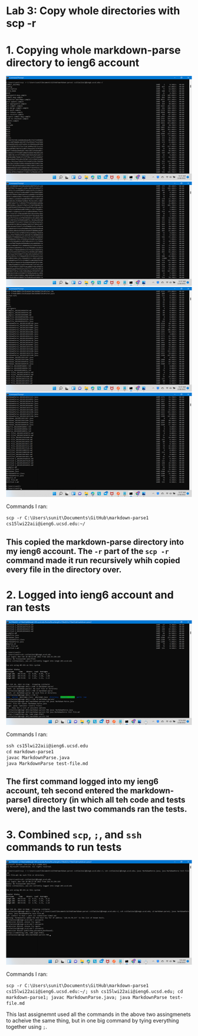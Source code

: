# Lab 3: Copy whole directories with scp -r
# 1. Copying whole markdown-parse directory to ieng6 account

![Image](i11.png)
![Image](i12.png)
![Image](i13.png)
![Image](i14.png)

Commands I ran: 
```
scp -r C:\Users\sunit\Documents\GitHub\markdown-parse1 cs15lwi22aii@ieng6.ucsd.edu:~/
```
This copied the markdown-parse directory into my ieng6 account.  The `-r` part of the `scp -r` command made it run recursively whih copied every file in the directory over.
---
# 2. Logged into ieng6 account and ran tests
![Image](i2.png)

Commands I ran:
```
ssh cs15lwi22aii@ieng6.ucsd.edu
cd markdown-parse1
javac MarkdownParse.java
java MarkdownParse test-file.md
```
The first command logged into my ieng6 account, teh second entered the markdown-parse1 directory (in which all teh code and tests were), and the last two commands ran the tests.
---
# 3. Combined `scp`, `;`, and `ssh` commands to run tests
![Image](i3.png)

Commands I ran:
```
scp -r C:\Users\sunit\Documents\GitHub\markdown-parse1 cs15lwi22aii@ieng6.ucsd.edu:~/; ssh cs15lwi22aii@ieng6.ucsd.edu; cd markdown-parse1; javac MarkdownParse.java; java MarkdownParse test-file.md
```
This last assignemnt used all the commands in the above two assingmenets to acheive the same thing, but in one big command by tying everything together using `;`.

